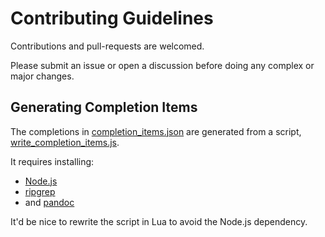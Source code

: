 # Contributing Guidelines

Contributions and pull-requests are welcomed.

Please submit an issue or open a discussion before doing any complex or major changes.

## Generating Completion Items

The completions in [completion_items.json](./lua/cmp_ripgrep/completion_items.json) are generated from a script, [write_completion_items.js](./write_completion_items.js).

It requires installing:
* [Node.js](https://nodejs.org/en)
* [ripgrep](https://github.com/BurntSushi/ripgrep)
* and [pandoc](https://pandoc.org/installing.html)

It'd be nice to rewrite the script in Lua to avoid the Node.js dependency.

